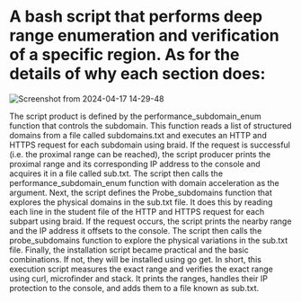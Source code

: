 <h1>A bash script that performs deep range enumeration and verification of a specific region. As for the details of why each section does:</h1>


![Screenshot from 2024-04-17 14-29-48](https://github.com/0x3f3c/subdomains/assets/154844497/4cf5da60-30a2-4d5a-9c06-c78a556d63a9)

The script product is defined by the performance_subdomain_enum function that controls the subdomain. This function reads a list of structured domains from a file called subdomains.txt and executes an HTTP and HTTPS request for each subdomain using braid. If the request is successful (i.e. the proximal range can be reached), the script producer prints the proximal range and its corresponding IP address to the console and acquires it in a file called sub.txt.
The script then calls the performance_subdomain_enum function with domain acceleration as the argument.
Next, the script defines the Probe_subdomains function that explores the physical domains in the sub.txt file. It does this by reading each line in the student file of the HTTP and HTTPS request for each subpart using braid. If the request occurs, the script prints the nearby range and the IP address it offsets to the console.
The script then calls the probe_subdomains function to explore the physical variations in the sub.txt file.
Finally, the installation script became practical and the basic combinations. If not, they will be installed using go get.
In short, this execution script measures the exact range and verifies the exact range using curl, microfinder and stack. It prints the ranges, handles their IP protection to the console, and adds them to a file known as sub.txt.
